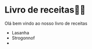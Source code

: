 # Livro de receitas:man_cook:

Olá bem vindo ao nosso livro de receitas

- Lasanha
- Strogonnof
- 

 
